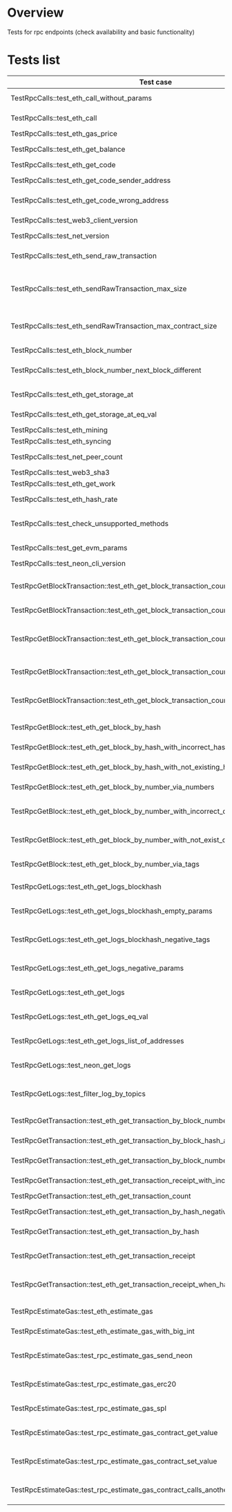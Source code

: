 # Overview

Tests for rpc endpoints (check availability and basic functionality)

# Tests list

| Test case                                                                           | Description                                                        | XFailed   |
|-------------------------------------------------------------------------------------|--------------------------------------------------------------------|-----------|
| TestRpcCalls::test_eth_call_without_params                                          | Just call eth_call without params                                  |           |
| TestRpcCalls::test_eth_call                                                         | Call eth_call with with right but random data                      |           |
| TestRpcCalls::test_eth_gas_price                                                    | Get gas price                                                      |           |
| TestRpcCalls::test_eth_get_balance                                                  | Get sender balance with different state                            |           |
| TestRpcCalls::test_eth_get_code                                                     | Get code                                                           |           |
| TestRpcCalls::test_eth_get_code_sender_address                                      | Get code with sender address                                       |           |
| TestRpcCalls::test_eth_get_code_wrong_address                                       | Get code with the wrong address                                    |           |
| TestRpcCalls::test_web3_client_version                                              | Get web3_client_version                                            |           |
| TestRpcCalls::test_net_version                                                      | Get net_version                                                    |           |
| TestRpcCalls::test_eth_send_raw_transaction                                         | Basic check that sendRawTransaction work (send 1 neon)             |           |
| TestRpcCalls::test_eth_sendRawTransaction_max_size                                  | Get sendRawTransaction with max size of transaction                |           |
| TestRpcCalls::test_eth_sendRawTransaction_max_contract_size                         | Get sendRawTransaction with max size of contract                   |           |
| TestRpcCalls::test_eth_block_number                                                 | Get block by number                                                |           |
| TestRpcCalls::test_eth_block_number_next_block_different                            | Get block by number 2 times, check that they're different          |           |
| TestRpcCalls::test_eth_get_storage_at                                               | Get storage with different tags                                    |           |
| TestRpcCalls::test_eth_get_storage_at_eq_val                                        | Check equal values for get storage                                 |           |
| TestRpcCalls::test_eth_mining                                                       | Get eth_mining value                                               |           |
| TestRpcCalls::test_eth_syncing                                                      | Get eth_syncing value                                              |           |
| TestRpcCalls::test_net_peer_count                                                   | Get net peer count value                                           |           |
| TestRpcCalls::test_web3_sha3                                                        | Get web3 sha3 value                                                |           |
| TestRpcCalls::test_eth_get_work                                                     | Get get work value                                                 |           |
| TestRpcCalls::test_eth_hash_rate                                                    | Get get hash rate value                                            |           |
| TestRpcCalls::test_check_unsupported_methods                                        | Verify that unsupported methods return error                       |           |
| TestRpcCalls::test_get_evm_params                                                   | Get neon evm parameters                                            |           |
| TestRpcCalls::test_neon_cli_version                                                 | Get neon cli version                                               |           |
|                                                                                     |                                                                    |           |
| TestRpcGetBlockTransaction::test_eth_get_block_transaction_count_by_hash_negative   | Get block transaction count in block by hash, negative cases       |           |
| TestRpcGetBlockTransaction::test_eth_get_block_transaction_count_by_hash            | Get block transaction count in block by hash                       |           |
| TestRpcGetBlockTransaction::test_eth_get_block_transaction_count_by_number_negative | Get block transaction count in block by number, negative cases     |           |
| TestRpcGetBlockTransaction::test_eth_get_block_transaction_count_by_number_tags     | Get block transaction count in block by number, tags params        |           |
| TestRpcGetBlockTransaction::test_eth_get_block_transaction_count_by_number          | Get block transaction count in block by number                     |           |
|                                                                                     |                                                                    |           |
| TestRpcGetBlock::test_eth_get_block_by_hash                                         | Get block and check structure                                      |           |
| TestRpcGetBlock::test_eth_get_block_by_hash_with_incorrect_hash                     | Try to get block with bad params                                   |           |
| TestRpcGetBlock::test_eth_get_block_by_hash_with_not_existing_hash                  | Try to get block with not exist hash                               |           |
| TestRpcGetBlock::test_eth_get_block_by_number_via_numbers                           | Try to get block by number                                         |           |
| TestRpcGetBlock::test_eth_get_block_by_number_with_incorrect_data                   | Try to get block by number with bad params                         |           |
| TestRpcGetBlock::test_eth_get_block_by_number_with_not_exist_data                   | Try to get block by number with bad params                         |           |
| TestRpcGetBlock::test_eth_get_block_by_number_via_tags                              | Get block by number with tags                                      |           |
|                                                                                     |                                                                    |           |
| TestRpcGetLogs::test_eth_get_logs_blockhash                                         | Get transaction logs by blockhash                                  |           |
| TestRpcGetLogs::test_eth_get_logs_blockhash_empty_params                            | Get transaction logs by blockhash with empty params                |           |
| TestRpcGetLogs::test_eth_get_logs_blockhash_negative_tags                           | Get transaction logs by blockhash with invalid params              | NDEV-2237 |
| TestRpcGetLogs::test_eth_get_logs_negative_params                                   | Get transaction logs by blockhash with invalid params              |           |
| TestRpcGetLogs::test_eth_get_logs                                                   | Get transaction logs with different params                         |           |
| TestRpcGetLogs::test_eth_get_logs_eq_val                                            | Get transaction logs with different params and check equal         |           |
| TestRpcGetLogs::test_eth_get_logs_list_of_addresses                                 | Get transaction logs for list of addresses                         |           |
| TestRpcGetLogs::test_neon_get_logs                                                  | Get logs by neon_getLogs parameter                                 |           |
| TestRpcGetLogs::test_filter_log_by_topics                                           | Get and filter logs by neon_getLogs, eth_getLogs                   |           |
|                                                                                     |                                                                    |           |
| TestRpcGetTransaction::test_eth_get_transaction_by_block_number_and_index           | Get block by number with tags and index                            |           |
| TestRpcGetTransaction::test_eth_get_transaction_by_block_hash_and_index             | Get block by hash with tags and index                              |           |
| TestRpcGetTransaction::test_eth_get_transaction_by_block_number_and_index_by_tag    | Get block by hash with tags and index                              |           |
| TestRpcGetTransaction::test_eth_get_transaction_receipt_with_incorrect_hash         | Get receipt from random hash                                       |           |
| TestRpcGetTransaction::test_eth_get_transaction_count                               | Get transaction count                                              |           |
| TestRpcGetTransaction::test_eth_get_transaction_by_hash_negative                    | Get transaction by hash, negative cases                            |           |
| TestRpcGetTransaction::test_eth_get_transaction_by_hash                             | Check method getTransactionByHash                                  |           |
| TestRpcGetTransaction::test_eth_get_transaction_receipt                             | Check response structure for getTransactionReceipt                 |           |
| TestRpcGetTransaction::test_eth_get_transaction_receipt_when_hash_doesnt_exist      | Check getTransactionReceipt if tx hash not exist                   |           |
|                                                                                     |                                                                    |           |
| TestRpcEstimateGas::test_eth_estimate_gas                                           | Get estimate gas for a big contract                                | NDEV-2314 |
| TestRpcEstimateGas::test_eth_estimate_gas_with_big_int                              | Get estimate gas for a big contract                                |           |
| TestRpcEstimateGas::test_rpc_estimate_gas_send_neon                                 | Get estimate gas for send neon transfer operation                  |           |
| TestRpcEstimateGas::test_rpc_estimate_gas_erc20                                     | Get estimate gas for erc20 transfer operation                      |           |
| TestRpcEstimateGas::test_rpc_estimate_gas_spl                                       | Get estimate gas for spl transfer operation                        |           |
| TestRpcEstimateGas::test_rpc_estimate_gas_contract_get_value                        | Get estimate gas for getting value from the contract               |           |
| TestRpcEstimateGas::test_rpc_estimate_gas_contract_set_value                        | Get estimate gas for setting value in the contract                 |           |
| TestRpcEstimateGas::test_rpc_estimate_gas_contract_calls_another_contract           | Get estimate gas for calling function in one contract from another |           |

